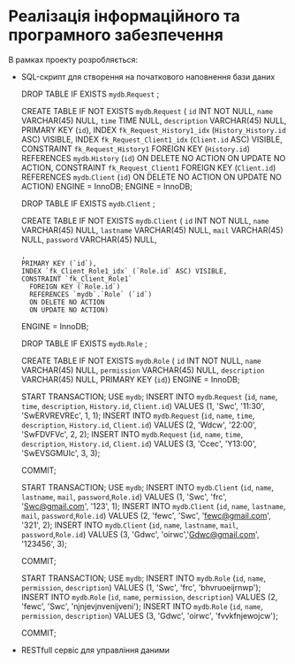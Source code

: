 # Реалізація інформаційного та програмного забезпечення

В рамках проекту розробляється: 
- SQL-скрипт для створення на початкового наповнення бази даних

    DROP TABLE IF EXISTS `mydb`.`Request` ;
    
    CREATE TABLE IF NOT EXISTS `mydb`.`Request` (
      `id` INT NOT NULL,
      `name` VARCHAR(45) NULL,
      `time` TIME NULL,
      `description` VARCHAR(45) NULL,
      PRIMARY KEY (`id`),
      INDEX `fk_Request_History1_idx` (`History_History.id` ASC) VISIBLE,
      INDEX `fk_Request_Client1_idx` (`Client.id` ASC) VISIBLE,
      CONSTRAINT `fk_Request_History1`
        FOREIGN KEY (`History.id`)
        REFERENCES `mydb`.`History` (`id`)
        ON DELETE NO ACTION
        ON UPDATE NO ACTION,
      CONSTRAINT `fk_Request_Client1`
        FOREIGN KEY (`Client.id`)
        REFERENCES `mydb`.`Client` (`id`)
        ON DELETE NO ACTION
        ON UPDATE NO ACTION)
    ENGINE = InnoDB;
    ENGINE = InnoDB;


    DROP TABLE IF EXISTS `mydb`.`Client` ;
    
    CREATE TABLE IF NOT EXISTS `mydb`.`Client` (
      `id` INT NOT NULL,
      `name` VARCHAR(45) NULL,
      `lastname` VARCHAR(45) NULL,
      `mail` VARCHAR(45) NULL,
      `password` VARCHAR(45) NULL,
      
      ,
      PRIMARY KEY (`id`),
      INDEX `fk_Client_Role1_idx` (`Role.id` ASC) VISIBLE,
      CONSTRAINT `fk_Client_Role1`
        FOREIGN KEY (`Role.id`)
        REFERENCES `mydb`.`Role` (`id`)
        ON DELETE NO ACTION
        ON UPDATE NO ACTION)
    ENGINE = InnoDB;


    DROP TABLE IF EXISTS `mydb`.`Role` ;
    
    CREATE TABLE IF NOT EXISTS `mydb`.`Role` (
      `id` INT NOT NULL,
      `name` VARCHAR(45) NULL,
      `permission` VARCHAR(45) NULL,
      `description` VARCHAR(45) NULL,
      PRIMARY KEY (`id`))
    ENGINE = InnoDB;


   START TRANSACTION;
    USE `mydb`;
    INSERT INTO `mydb`.`Request` (`id`, `name`, `time`, `description`, `History.id`, `Client.id`) VALUES (1, 'Swc', '11:30', 'SwERVREVREc', 1, 1);
    INSERT INTO `mydb`.`Request` (`id`, `name`, `time`, `description`, `History.id`, `Client.id`) VALUES (2, 'Wdcw', '22:00', 'SwFDVFVc', 2, 2);
    INSERT INTO `mydb`.`Request` (`id`, `name`, `time`, `description`, `History.id`, `Client.id`) VALUES (3, 'Ccec', 'Y13:00', 'SwEVSGMUIc', 3, 3);
    
    COMMIT;

   START TRANSACTION;
    USE `mydb`;
    INSERT INTO `mydb`.`Client` (`id`, `name`, `lastname`, `mail`, `password`,`Role.id`) VALUES (1, 'Swc', 'frc', 'Swc@gmail.com', '123', 1);
    INSERT INTO `mydb`.`Client` (`id`, `name`, `lastname`, `mail`, `password`,`Role.id`) VALUES (2, 'fewc', 'Swc', 'fewc@gmail.com', '321', 2);
    INSERT INTO `mydb`.`Client` (`id`, `name`, `lastname`, `mail`, `password`,`Role.id`) VALUES (3, 'Gdwc', 'oirwc','Gdwc@gmail.com', '123456', 3);

    COMMIT;

  START TRANSACTION;
    USE `mydb`;
    INSERT INTO `mydb`.`Role` (`id`, `name`, `permission`, `description`) VALUES (1, 'Swc', 'frc', 'bhvruoeijrnwp');
    INSERT INTO `mydb`.`Role` (`id`, `name`, `permission`, `description`) VALUES (2, 'fewc', 'Swc', 'njnjevjnvenijveni');
    INSERT INTO `mydb`.`Role` (`id`, `name`, `permission`, `description`) VALUES (3, 'Gdwc', 'oirwc', 'fvvkfnjewojcw');

    COMMIT;

- RESTfull сервіс для управління даними


